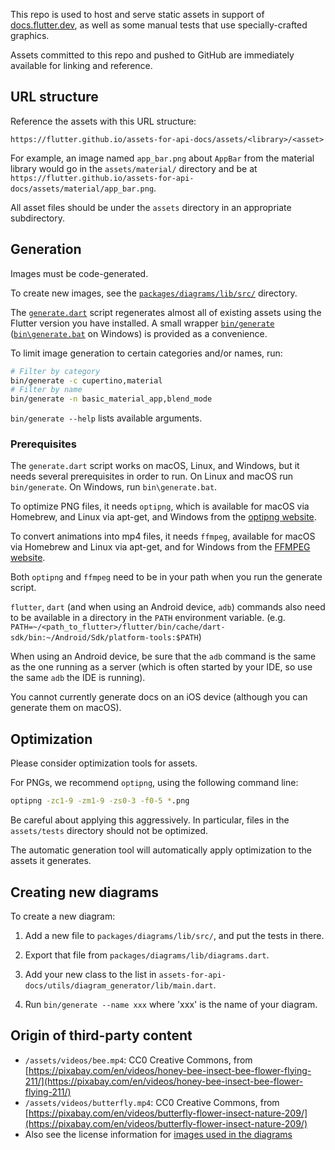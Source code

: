 

This repo is used to host and serve static assets in support of
[docs.flutter.dev](https://docs.flutter.dev), as well as some manual tests that use
specially-crafted graphics.

Assets committed to this repo and pushed to GitHub are immediately
available for linking and reference.


## URL structure

Reference the assets with this URL structure:

`https://flutter.github.io/assets-for-api-docs/assets/<library>/<asset>`

For example, an image named `app_bar.png` about `AppBar` from the
material library would go in the `assets/material/` directory and be at
`https://flutter.github.io/assets-for-api-docs/assets/material/app_bar.png`.

All asset files should be under the `assets` directory in an appropriate
subdirectory.


## Generation

Images must be code-generated.

To create new images, see the [`packages/diagrams/lib/src/`](./packages/diagrams/lib/src/) directory.

The [`generate.dart`](./bin/generate.dart) script regenerates almost all of existing assets
using the Flutter version you have installed. A small wrapper [`bin/generate`](./bin/generate)
([`bin\generate.bat`](./bin/generate.bat) on Windows)
is provided as a convenience.

To limit image generation to certain categories and/or names, run:
```sh
# Filter by category
bin/generate -c cupertino,material
# Filter by name
bin/generate -n basic_material_app,blend_mode
```

`bin/generate --help` lists available arguments.

### Prerequisites

The `generate.dart` script works on macOS, Linux, and Windows, but it needs several prerequisites in order to run. On
Linux and macOS run `bin/generate`. On Windows, run `bin\generate.bat`.

To optimize PNG files, it needs `optipng`, which is available for macOS via Homebrew, and Linux via
apt-get, and Windows from the [optipng website](http://optipng.sourceforge.net/). 

To convert animations into mp4 files, it needs `ffmpeg`, available for macOS via Homebrew and Linux
via apt-get, and for Windows from the [FFMPEG website](https://ffmpeg.org/download.html).

Both `optipng` and `ffmpeg` need to be in your path when you run the generate script.

`flutter`, `dart` (and when using an Android device, `adb`) commands also need to be available
in a directory in the `PATH` environment variable. (e.g. `PATH=~/<path_to_flutter>/flutter/bin/cache/dart-sdk/bin:~/Android/Sdk/platform-tools:$PATH`)

When using an Android device, be sure that the  `adb` command is the same as the one running
as a server (which is often started by your IDE, so use the same `adb` the IDE is running).

You cannot currently generate docs on an iOS device (although you can generate them on macOS).

## Optimization

Please consider optimization tools for assets.

For PNGs, we recommend `optipng`, using the following command line:

```bash
optipng -zc1-9 -zm1-9 -zs0-3 -f0-5 *.png
```

Be careful about applying this aggressively. In particular, files in
the `assets/tests` directory should not be optimized.

The automatic generation tool will automatically apply optimization to
the assets it generates.


## Creating new diagrams

To create a new diagram:

1. Add a new file to `packages/diagrams/lib/src/`, and put the tests in there.

2. Export that file from `packages/diagrams/lib/diagrams.dart`.

3. Add your new class to the list in `assets-for-api-docs/utils/diagram_generator/lib/main.dart`.

4. Run `bin/generate --name xxx` where 'xxx' is the name of your diagram.


## Origin of third-party content

* `/assets/videos/bee.mp4`: CC0 Creative Commons, from [https://pixabay.com/en/videos/honey-bee-insect-bee-flower-flying-211/](https://pixabay.com/en/videos/honey-bee-insect-bee-flower-flying-211/)
* `/assets/videos/butterfly.mp4`: CC0 Creative Commons, from [https://pixabay.com/en/videos/butterfly-flower-insect-nature-209/](https://pixabay.com/en/videos/butterfly-flower-insect-nature-209/)
* Also see the license information for [images used in the diagrams](packages/diagrams/assets/README.md)
